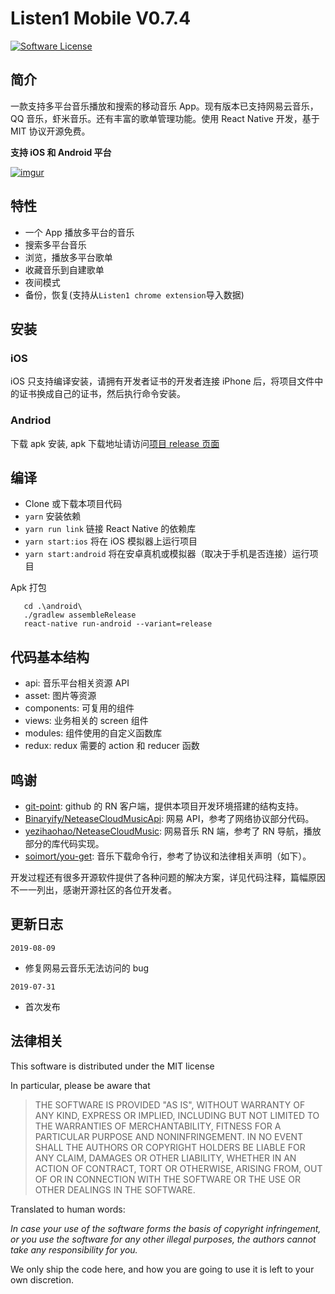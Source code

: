 # Listen1 Mobile V0.7.4

[![Software License](https://img.shields.io/badge/license-MIT-brightgreen.svg)](LICENSE)

## 简介

一款支持多平台音乐播放和搜索的移动音乐 App。现有版本已支持网易云音乐，QQ 音乐，虾米音乐。还有丰富的歌单管理功能。使用 React Native 开发，基于 MIT 协议开源免费。

**支持 iOS 和 Android 平台**

[![imgur](https://i.imgur.com/zYyaK92.png)]()

## 特性

- 一个 App 播放多平台的音乐
- 搜索多平台音乐
- 浏览，播放多平台歌单
- 收藏音乐到自建歌单
- 夜间模式
- 备份，恢复(支持从`Listen1 chrome extension`导入数据)

## 安装

### iOS

iOS 只支持编译安装，请拥有开发者证书的开发者连接 iPhone 后，将项目文件中的证书换成自己的证书，然后执行命令安装。

### Andriod

下载 apk 安装, apk 下载地址请访问[项目 release 页面](https://github.com/listen1/listen1_mobile/releases)

## 编译

- Clone 或下载本项目代码
- `yarn` 安装依赖
- `yarn run link` 链接 React Native 的依赖库
- `yarn start:ios` 将在 iOS 模拟器上运行项目
- `yarn start:android` 将在安卓真机或模拟器（取决于手机是否连接）运行项目

Apk 打包

```
   cd .\android\
   ./gradlew assembleRelease
   react-native run-android --variant=release

```

## 代码基本结构

- api: 音乐平台相关资源 API
- asset: 图片等资源
- components: 可复用的组件
- views: 业务相关的 screen 组件
- modules: 组件使用的自定义函数库
- redux: redux 需要的 action 和 reducer 函数

## 鸣谢

- [git-point](https://github.com/gitpoint/git-point): github 的 RN 客户端，提供本项目开发环境搭建的结构支持。
- [Binaryify/NeteaseCloudMusicApi](https://github.com/Binaryify/NeteaseCloudMusicApi): 网易 API，参考了网络协议部分代码。
- [yezihaohao/NeteaseCloudMusic](https://github.com/yezihaohao/NeteaseCloudMusic): 网易音乐 RN 端，参考了 RN 导航，播放部分的库代码实现。
- [soimort/you-get](https://github.com/soimort/you-get): 音乐下载命令行，参考了协议和法律相关声明（如下）。

开发过程还有很多开源软件提供了各种问题的解决方案，详见代码注释，篇幅原因不一一列出，感谢开源社区的各位开发者。

## 更新日志

`2019-08-09`

- 修复网易云音乐无法访问的 bug

`2019-07-31`

- 首次发布

## 法律相关

This software is distributed under the MIT license

In particular, please be aware that

> THE SOFTWARE IS PROVIDED "AS IS", WITHOUT WARRANTY OF ANY KIND, EXPRESS OR
> IMPLIED, INCLUDING BUT NOT LIMITED TO THE WARRANTIES OF MERCHANTABILITY,
> FITNESS FOR A PARTICULAR PURPOSE AND NONINFRINGEMENT. IN NO EVENT SHALL THE
> AUTHORS OR COPYRIGHT HOLDERS BE LIABLE FOR ANY CLAIM, DAMAGES OR OTHER
> LIABILITY, WHETHER IN AN ACTION OF CONTRACT, TORT OR OTHERWISE, ARISING FROM,
> OUT OF OR IN CONNECTION WITH THE SOFTWARE OR THE USE OR OTHER DEALINGS IN THE
> SOFTWARE.

Translated to human words:

_In case your use of the software forms the basis of copyright infringement, or you use the software for any other illegal purposes, the authors cannot take any responsibility for you._

We only ship the code here, and how you are going to use it is left to your own discretion.
